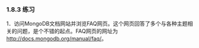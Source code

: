 ### 1.8.3 练习

1．访问MongoDB文档网站并浏览FAQ网页。这个网页回答了多个与各种主题相关的问题，是个不错的起点。FAQ网页的网址为<a class="my_markdown" href="['http://docs.mongodb.org/manual/faq/']">http://docs.mongodb.org/manual/faq/</a>。



